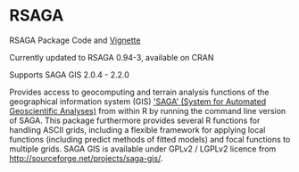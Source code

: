 RSAGA
=====

RSAGA Package Code and [Vignette](https://cran.r-project.org/web/packages/RSAGA/vignettes/RSAGA-landslides.pdf)

Currently updated to RSAGA 0.94-3, available on CRAN

Supports SAGA GIS 2.0.4 - 2.2.0

Provides access to geocomputing and terrain analysis
functions of the geographical information system (GIS) ['SAGA' (System for
Automated Geoscientific Analyses)](http://saga-gis.org/en/index.html) from within R by running the command 
line version of SAGA. This package furthermore provides several R functions
for handling ASCII grids, including a flexible framework for applying local
functions (including predict methods of fitted models) and focal functions to
multiple grids. SAGA GIS is available under GPLv2 / LGPLv2 licence from
http://sourceforge.net/projects/saga-gis/.
